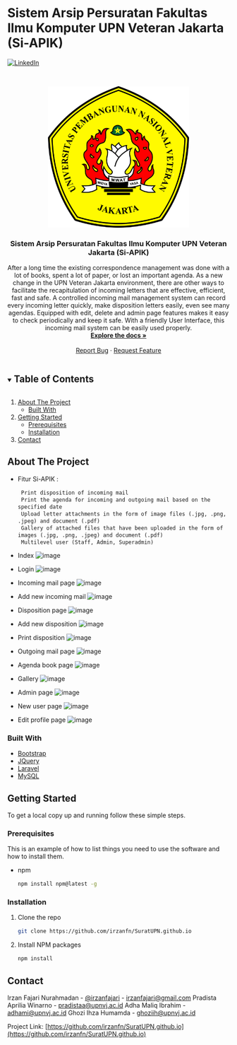 # Sistem Arsip Persuratan Fakultas Ilmu Komputer UPN Veteran Jakarta (Si-APIK)
[![LinkedIn][linkedin-shield]][linkedin-url]



<!-- PROJECT LOGO -->
<br />
<p align="center">
  <a href="https://github.com/irzanfn/SuratUPN.github.io">
    <img src="public/img/Logo_UPNVJ.png" alt="Logo" width="320" height="320">
  </a>

  <h3 align="center">Sistem Arsip Persuratan Fakultas Ilmu Komputer UPN Veteran Jakarta (Si-APIK)</h3>

  <p align="center">
    After a long time the existing correspondence management was done with a lot of books, spent a lot of paper, or lost an important agenda. As a new change in the UPN Veteran Jakarta environment, there are other ways to facilitate the recapitulation of incoming letters that are effective, efficient, fast and safe. A controlled incoming mail management system can record every incoming letter quickly, make disposition letters easily, even see many agendas. Equipped with edit, delete and admin page features makes it easy to check periodically and keep it safe. With a friendly User Interface, this incoming mail system can be easily used properly.
    <br />
    <a href="https://github.com/irzanfn/SuratUPN.github.io"><strong>Explore the docs »</strong></a>
    <br />
    <br />
    <a href="https://github.com/irzanfn/SuratUPN.github.io/issues">Report Bug</a>
    ·
    <a href="https://github.com/irzanfn/SuratUPN.github.io/issues">Request Feature</a>
  </p>
</p>



<!-- TABLE OF CONTENTS -->
<details open="open">
  <summary><h2 style="display: inline-block">Table of Contents</h2></summary>
  <ol>
    <li>
      <a href="#about-the-project">About The Project</a>
      <ul>
        <li><a href="#built-with">Built With</a></li>
      </ul>
    </li>
    <li>
      <a href="#getting-started">Getting Started</a>
      <ul>
        <li><a href="#prerequisites">Prerequisites</a></li>
        <li><a href="#installation">Installation</a></li>
      </ul>
    </li>
    <li><a href="#contact">Contact</a></li>
  </ol>
</details>



<!-- ABOUT THE PROJECT -->
## About The Project
* Fitur Si-APIK :

       Print disposition of incoming mail
       Print the agenda for incoming and outgoing mail based on the specified date
       Upload letter attachments in the form of image files (.jpg, .png, .jpeg) and document (.pdf)
       Gallery of attached files that have been uploaded in the form of images (.jpg, .png, .jpeg) and document (.pdf)
       Multilevel user (Staff, Admin, Superadmin)


* Index
![image](https://user-images.githubusercontent.com/67045123/115532309-dfac5b00-a2bf-11eb-99b5-3d8b8613e173.png)

* Login
![image](https://user-images.githubusercontent.com/67045123/115536376-f05ed000-a2c3-11eb-907f-9a731061ad7a.png)

* Incoming mail page
![image](https://user-images.githubusercontent.com/67045123/115536602-2d2ac700-a2c4-11eb-874b-0e6d83378a45.png)

* Add new incoming mail
![image](https://user-images.githubusercontent.com/67045123/115536664-3fa50080-a2c4-11eb-9721-3e1e16cb59e7.png)

* Disposition page
![image](https://user-images.githubusercontent.com/67045123/115536735-4fbce000-a2c4-11eb-997a-faf9e935ebf9.png)

* Add new disposition
![image](https://user-images.githubusercontent.com/67045123/115536788-5d726580-a2c4-11eb-9919-51bd80134621.png)

* Print disposition
![image](https://user-images.githubusercontent.com/67045123/115536850-695e2780-a2c4-11eb-91e4-761165f438af.png)

* Outgoing mail page
![image](https://user-images.githubusercontent.com/67045123/115536905-75e28000-a2c4-11eb-81e5-2a9b468400ff.png)

* Agenda book page
![image](https://user-images.githubusercontent.com/67045123/115537037-9ca0b680-a2c4-11eb-9e7f-4dc908902f38.png)

* Gallery
![image](https://user-images.githubusercontent.com/67045123/115537075-a7f3e200-a2c4-11eb-84d0-1be6607269e6.png)

* Admin page
![image](https://user-images.githubusercontent.com/67045123/115537126-b4783a80-a2c4-11eb-9239-ad22cd014e80.png)

* New user page
![image](https://user-images.githubusercontent.com/67045123/115537168-bd690c00-a2c4-11eb-97da-2e800b6eb096.png)

* Edit profile page
![image](https://user-images.githubusercontent.com/67045123/115537192-c659dd80-a2c4-11eb-9fd1-f040c45a35ea.png)


### Built With

* [Bootstrap](https://getbootstrap.com)
* [JQuery](https://jquery.com)
* [Laravel](https://laravel.com)
* [MySQL](https://www.mysql.com/)


<!-- GETTING STARTED -->
## Getting Started

To get a local copy up and running follow these simple steps.

### Prerequisites

This is an example of how to list things you need to use the software and how to install them.
* npm
  ```sh
  npm install npm@latest -g
  ```

### Installation

1. Clone the repo
   ```sh
   git clone https://github.com/irzanfn/SuratUPN.github.io
   ```
2. Install NPM packages
   ```sh
   npm install
   ```

<!-- CONTACT -->
## Contact

Irzan Fajari Nurahmadan - [@irzanfajari](https://twitter.com/irzanfajari) - irzanfajari@gmail.com
Pradista Aprilia Winarno - pradistaa@upnvj.ac.id
Adha Maliq Ibrahim - adhami@upnvj.ac.id
Ghozi Ihza Humamda - ghoziih@upnvj.ac.id



Project Link: [https://github.com/irzanfn/SuratUPN.github.io](https://github.com/irzanfn/SuratUPN.github.io)


<!-- MARKDOWN LINKS & IMAGES -->
[linkedin-shield]: https://img.shields.io/badge/-LinkedIn-black.svg?style=for-the-badge&logo=linkedin&colorB=555
[linkedin-url]: https://www.linkedin.com/in/irzan-fajari-nurahmadan-92124280/
